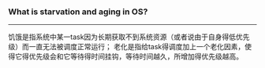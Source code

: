 ### What is starvation and aging in OS?

------

饥饿是指系统中某一task因为长期获取不到系统资源（或者说由于自身得低优先级）而一直无法被调度正常运行；
老化是指给task得调度加上一个老化因素，使得它得优先级会和它等待得时间挂钩，等待时间越久，所增加得优先级越高。
